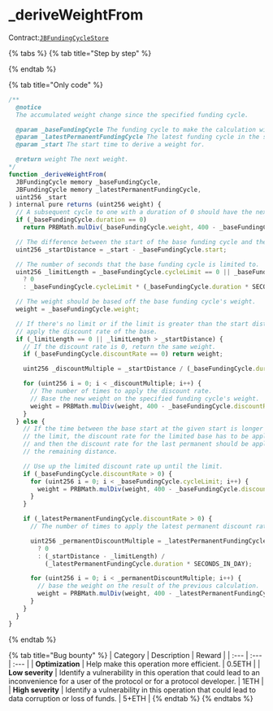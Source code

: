 # \_deriveWeightFrom

Contract:[`JBFundingCycleStore`](../)​

{% tabs %}
{% tab title="Step by step" %}

{% endtab %}

{% tab title="Only code" %}
```javascript
/** 
  @notice 
  The accumulated weight change since the specified funding cycle.

  @param _baseFundingCycle The funding cycle to make the calculation with.
  @param _latestPermanentFundingCycle The latest funding cycle in the same project as `_fundingCycle` to not have a limit.
  @param _start The start time to derive a weight for.

  @return weight The next weight.
*/
function _deriveWeightFrom(
  JBFundingCycle memory _baseFundingCycle,
  JBFundingCycle memory _latestPermanentFundingCycle,
  uint256 _start
) internal pure returns (uint256 weight) {
  // A subsequent cycle to one with a duration of 0 should have the next possible weight.
  if (_baseFundingCycle.duration == 0)
    return PRBMath.mulDiv(_baseFundingCycle.weight, 400 - _baseFundingCycle.discountRate, 400);

  // The difference between the start of the base funding cycle and the proposed start.
  uint256 _startDistance = _start - _baseFundingCycle.start;

  // The number of seconds that the base funding cycle is limited to.
  uint256 _limitLength = _baseFundingCycle.cycleLimit == 0 || _baseFundingCycle.basedOn == 0
    ? 0
    : _baseFundingCycle.cycleLimit * (_baseFundingCycle.duration * SECONDS_IN_DAY);

  // The weight should be based off the base funding cycle's weight.
  weight = _baseFundingCycle.weight;

  // If there's no limit or if the limit is greater than the start distance,
  // apply the discount rate of the base.
  if (_limitLength == 0 || _limitLength > _startDistance) {
    // If the discount rate is 0, return the same weight.
    if (_baseFundingCycle.discountRate == 0) return weight;

    uint256 _discountMultiple = _startDistance / (_baseFundingCycle.duration * SECONDS_IN_DAY);

    for (uint256 i = 0; i < _discountMultiple; i++) {
      // The number of times to apply the discount rate.
      // Base the new weight on the specified funding cycle's weight.
      weight = PRBMath.mulDiv(weight, 400 - _baseFundingCycle.discountRate, 400);
    }
  } else {
    // If the time between the base start at the given start is longer than
    // the limit, the discount rate for the limited base has to be applied first,
    // and then the discount rate for the last permanent should be applied to
    // the remaining distance.

    // Use up the limited discount rate up until the limit.
    if (_baseFundingCycle.discountRate > 0) {
      for (uint256 i = 0; i < _baseFundingCycle.cycleLimit; i++) {
        weight = PRBMath.mulDiv(weight, 400 - _baseFundingCycle.discountRate, 400);
      }
    }

    if (_latestPermanentFundingCycle.discountRate > 0) {
      // The number of times to apply the latest permanent discount rate.

      uint256 _permanentDiscountMultiple = _latestPermanentFundingCycle.duration == 0
        ? 0
        : (_startDistance - _limitLength) /
          (_latestPermanentFundingCycle.duration * SECONDS_IN_DAY);

      for (uint256 i = 0; i < _permanentDiscountMultiple; i++) {
        // base the weight on the result of the previous calculation.
        weight = PRBMath.mulDiv(weight, 400 - _latestPermanentFundingCycle.discountRate, 400);
      }
    }
  }
}
```
{% endtab %}

{% tab title="Bug bounty" %}
| Category | Description | Reward |
| :--- | :--- | :--- |
| **Optimization** | Help make this operation more efficient. | 0.5ETH |
| **Low severity** | Identify a vulnerability in this operation that could lead to an inconvenience for a user of the protocol or for a protocol developer. | 1ETH |
| **High severity** | Identify a vulnerability in this operation that could lead to data corruption or loss of funds. | 5+ETH |
{% endtab %}
{% endtabs %}

